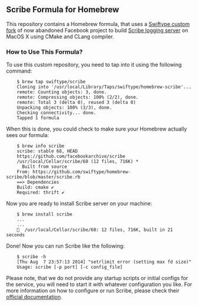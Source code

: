 ## Scribe Formula for Homebrew

This repository contains a Homebrew formula, that uses a [Swiftype custom fork](https://github.com/swiftype/scribe)
of now abandoned Facebook project to build [Scribe logging server](https://github.com/facebookarchive/scribe)
on MacOS X using CMake and CLang compiler.

### How to Use This Formula?

To use this custom repository, you need to tap into it using the following command:

        $ brew tap swiftype/scribe
        Cloning into '/usr/local/Library/Taps/swiftype/homebrew-scribe'...
        remote: Counting objects: 3, done.
        remote: Compressing objects: 100% (2/2), done.
        remote: Total 3 (delta 0), reused 3 (delta 0)
        Unpacking objects: 100% (3/3), done.
        Checking connectivity... done.
        Tapped 1 formula

When this is done, you could check to make sure your Homebrew actually sees our formula:

        $ brew info scribe
        scribe: stable 68, HEAD
        https://github.com/facebookarchive/scribe
        /usr/local/Cellar/scribe/68 (12 files, 716K) *
          Built from source
        From: https://github.com/swiftype/homebrew-scribe/blob/master/scribe.rb
        ==> Dependencies
        Build: cmake ✔
        Required: thrift ✔

Now you are ready to install Scribe server on your machine:

        $ brew install scribe
        ...
        ...
        🍺  /usr/local/Cellar/scribe/68: 12 files, 716K, built in 21 seconds

Done! Now you can run Scribe like the following:

        $ scribe -h
        [Thu Aug  7 23:57:13 2014] "setrlimit error (setting max fd size)"
        Usage: scribe [-p port] [-c config_file]

Please note, that we do not provide any startup scripts or initial configs for the service,
you will need to start it with whatever configuration you like. For more information on how to
configure or run Scribe, please check their
[official documentation](https://github.com/facebookarchive/scribe/wiki).

